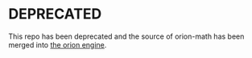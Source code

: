# DEPRECATED
This repo has been deprecated and the source of orion-math has been merged into [the orion engine](https://github.com/sarpsenturk/orion-engine).
